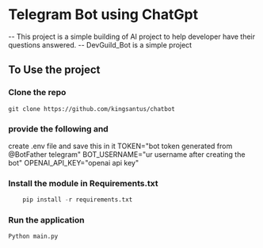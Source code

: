 # Telegram Bot using ChatGpt
-- This project is a simple building of AI project to help developer have their questions answered.
-- DevGuild_Bot is a simple project

## To Use the project

### Clone the repo
 ```git clone https://github.com/kingsantus/chatbot```

### provide the following and 
create .env file and save this in it
TOKEN="bot token generated from @BotFather telegram"
BOT_USERNAME="ur username after creating the bot"
OPENAI_API_KEY="openai api key"

### Install the module in Requirements.txt
```Python
    pip install -r requirements.txt
```

### Run the application
 ```Python main.py```
